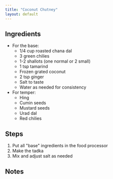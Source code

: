 ```yaml
---
title: "Coconut Chutney"
layout: default
---
```


## Ingredients
- For the base:
    - 1/4 cup roasted chana dal
    - 3 green chilies
    - 1-2 shallots (one normal or 2 small)
    - 1 tsp tamarind
    - Frozen grated coconut
    - 2 tsp ginger
    - Salt to taste
    - Water as needed for consistency
- For temper:
    - Hing
    - Cumin seeds
    - Mustard seeds
    - Urad dal
    - Red chilies

## Steps
1. Put all "base" ingredients in the food processor
1. Make the tadka
1. Mix and adjust salt as needed

## Notes
